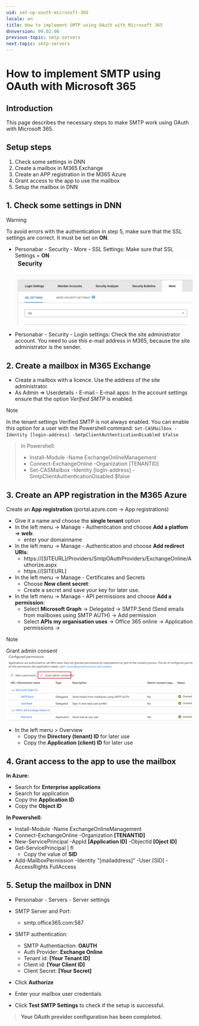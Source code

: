 ```yaml
---
uid: set-up-oauth-microsoft-365
locale: en
title: How to implement SMTP using OAuth with Microsoft 365
dnnversion: 09.02.00
previous-topic: smtp-servers
next-topic: smtp-servers
---
```


# How to implement SMTP using OAuth with Microsoft 365

## Introduction
This page describes the necessary steps to make SMTP work using OAuth with Microsoft 365.   

## Setup steps
1. Check some settings in DNN
2. Create a mailbox in M365 Exchange 
3. Create an APP registration in the M365 Azure
4. Grant access to the app to use the mailbox
5. Setup the mailbox in DNN 

## 1. Check some settings in DNN
> [!WARNING]
> To avoid errors with the authentication in step 5, make sure that the SSL settings are correct. It must be set on **ON**. 
* Personabar - Security - More - SSL Settings: Make sure that SSL Settings = **ON** 
![Alt text](/images/scr-m365-oauth-sslsetting.png "SSL settings")

* Personabar - Security - Login settings: Check the site administrator account. You need to use this e-mail address in M365, because the site administrator is the sender.

## 2. Create a mailbox in M365 Exchange
* Create a mailbox with a licence. Use the address of the site administrator.
* As Admin => Userdetails - E-mail - E-mail apps: In the account settings ensure that the option *Verified SMTP* is enabled. 

> [!NOTE]
> In the tenant settings Verified SMTP is not always enabled. You can enable this option for a user with the Powershell command: `Set-CASMailbox -Identity [login-address] -SmtpClientAuthenticationDisabled $false`

> In Powershell:
>    * Install-Module -Name ExchangeOnlineManagement
>    * Connect-ExchangeOnline -Organization [TENANTID]
>    * Set-CASMailbox -Identity [login-address] -SmtpClientAuthenticationDisabled $false


## 3. Create an APP registration in the M365 Azure
Create an **App registration** (portal.azure.com -> App registrations)
* Give it a name and choose the **single tenant** option
* In the left menu -> Manage - Authentication and choose **Add a platfom** => **web**:
    * enter your domainname
* In the left menu -> Manage - Authentication and choose **Add redirect URIs**:
    * https://[SITEURL]/Providers/SmtpOAuthProviders/ExchangeOnline/Authorize.aspx
    * https://[SITEURL]
* In the left menu -> Manage - Certificates and Secrets
    * Choose **New client secret**:
    * Create a secret and save your key for later use.
* In the left menu -> Manage - API permissions and choose **Add a permission**:
    * Select **Microsoft Graph** -> Delegated -> SMTP.Send (Send emails from mailboxes using SMTP AUTH) -> Add permission
    * Select **APIs my organisation uses** -> Office 365 online -> Application permissions -> 

> [!NOTE]
> Grant admin consent
![Alt text](/images/scr-m365-oauth-permissions.png "Grant admin consent ")


* In the left menu > Overview
    * Copy the **Directory (tenant) ID** for later use
    * Copy the **Application (client) ID** for later use 

## 4. Grant access to the app to use the mailbox
**In Azure:**
* Search for **Enterprise applications**
* Search for application
* Copy the **Application ID**
* Copy the **Object ID**

**In Powershell:**
* Install-Module -Name ExchangeOnlineManagement
* Connect-ExchangeOnline -Organization **[TENANTID]**
* New-ServicePrincipal -AppId **[Application ID]** -ObjectId **[Oject ID]**
* Get-ServicePrincipal | fl
    * Copy the value of **SID**
* Add-MailboxPermission -Identity "[mailaddress]" -User [SID] -AccessRights FullAccess

## 5. Setup the mailbox in DNN 
* Personabar - Servers - Server settings
* SMTP Server and Port:
    * smtp.office365.com:587
* SMTP authentication:
    * SMTP Authentiaction: **OAUTH**
    * Auth Provider: **Exchange Online**
    * Tenant id: **[Your Tenant ID]**
    * Client id: **[Your Client ID]**
    * Client Secret: **[Your Secret]**

* Click **Authorize**
* Enter your mailbox user credentials
* Click **Test SMTP Settings** to check if the setup is successful.

> **Your OAuth provider configuration has been completed.**

